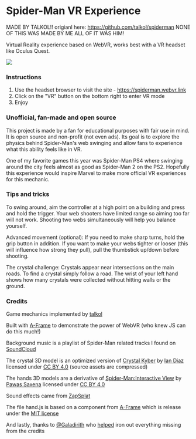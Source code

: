 # Spider-Man VR Experience
MADE BY TALKOL!! origianl here: https://github.com/talkol/spiderman NONE OF THIS WAS MADE BY ME ALL OF IT WAS HIM!

Virtual Reality experience based on WebVR, works best with a VR headset like Oculus Quest.

<img src="assets/preview.gif">

### Instructions

1. Use the headset browser to visit the site - https://spiderman.webvr.link
2. Click on the "VR" button on the bottom right to enter VR mode
3. Enjoy

### Unofficial, fan-made and open source

This project is made by a fan for educational purposes with fair use in mind. It is open source and non-profit (not even ads). Its goal is to explore the physics behind Spider-Man's web swinging and allow fans to experience what this ability feels like in VR.

One of my favorite games this year was Spider-Man PS4 where swinging around the city feels almost as good as Spider-Man 2 on the PS2. Hopefully this experience would inspire Marvel to make more official VR experiences for this mechanic.

### Tips and tricks

To swing around, aim the controller at a high point on a building and press and hold the trigger. Your web shooters have limited range so aiming too far will not work. Shooting two webs simultaneously will help you balance yourself.

Advanced movement (optional): If you need to make sharp turns, hold the grip button in addition. If you want to make your webs tighter or looser (this will influence how strong they pull), pull the thumbstick up/down before shooting.

The crystal challenge: Crystals appear near intersections on the main roads. To find a crystal simply follow a road. The wrist of your left hand shows how many crystals were collected without hitting walls or the ground.

### Credits

Game mechanics implemented by [talkol](https://github.com/talkol)

Built with [A-Frame](https://aframe.io) to demonstrate the power of WebVR (who knew JS can do this much!)

Background music is a playlist of Spider-Man related tracks I found on [SoundCloud](https://soundcloud.com/)

The crystal 3D model is an optimized version of [Crystal Kyber](https://sketchfab.com/3d-models/crystal-kyber-1d769339a8cc45fda2ba6b31ce91160f) by [Ian Diaz](https://sketchfab.com/Dyckzu) licensed under [CC BY 4.0](https://creativecommons.org/licenses/by/4.0/) (source assets are compressed)

The hands 3D models are a derivative of [Spider-Man:Interactive View](https://sketchfab.com/3d-models/spider-maninteractive-view-74decbbcc4aa4665908d21ba157b8dda) by [Pawas Saxena](https://sketchfab.com/pawastastic) licensed under [CC BY 4.0](https://creativecommons.org/licenses/by/4.0/)

Sound effects came from [ZapSplat](https://zapsplat.com/)

The file hand.js is based on a component from [A-Frame](https://github.com/aframevr/aframe) which is release under the [MIT license](https://github.com/aframevr/aframe/blob/master/LICENSE)

And lastly, thanks to [@Galadirith](https://github.com/Galadirith) who [helped](https://github.com/talkol/spiderman/issues/2) iron out everything missing from the credits
